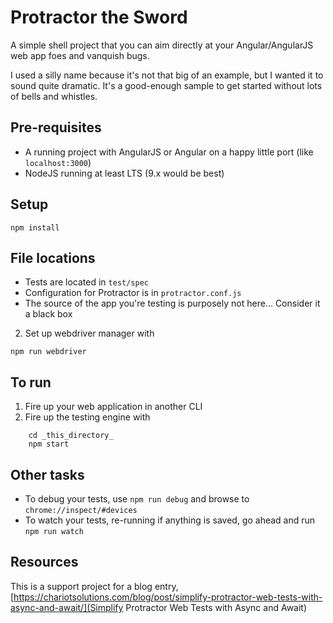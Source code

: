 # Protractor the Sword

A simple shell project that you can aim directly at your Angular/AngularJS web app foes and vanquish bugs.

I used a silly name because it's not that big of an example, but I wanted it to sound quite dramatic. It's a good-enough sample to
get started without lots of bells and whistles.

## Pre-requisites

* A running project with AngularJS or Angular on a happy little port (like `localhost:3000`)
* NodeJS running at least LTS (9.x would be best)

## Setup

```
npm install
```

## File locations

* Tests are located in `test/spec`
* Configuration for Protractor is in `protractor.conf.js`
* The source of the app you're testing is purposely not here... Consider it a black box

2. Set up webdriver manager with

```
npm run webdriver
```

## To run

1.  Fire up your web application in another CLI
2.  Fire up the testing engine with 

```
    cd _this_directory_
    npm start
```

## Other tasks

* To debug your tests, use `npm run debug` and browse to `chrome://inspect/#devices`
* To watch your tests, re-running if anything is saved, go ahead and run `npm run watch` 

## Resources

This is a support project for a blog entry, [https://chariotsolutions.com/blog/post/simplify-protractor-web-tests-with-async-and-await/](Simplify Protractor Web Tests with Async and Await)
